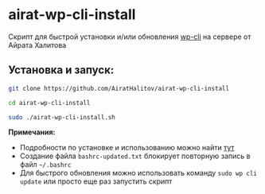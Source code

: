 # airat-wp-cli-install
Скрипт для быстрой установки и/или обновления [wp-cli](https://wp-cli.org/) на сервере от Айрата Халитова

## Установка и запуск:
```bash
git clone https://github.com/AiratHalitov/airat-wp-cli-install

cd airat-wp-cli-install

sudo ./airat-wp-cli-install.sh
```

**Примечания:** 
- Подробности по установке и использованию можно найти [тут](https://wp-cli.org/)
- Создание файла `bashrc-updated.txt` блокирует повторную запись в файл `~/.bashrc`
- Для быстрого обновления можно использовать команду `sudo wp cli update` или просто еще раз запустить скрипт
